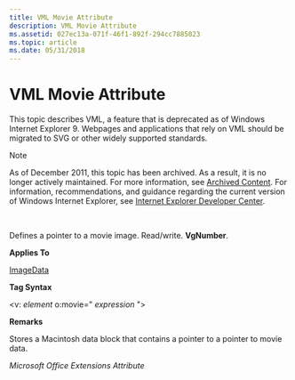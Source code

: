 ```yaml
---
title: VML Movie Attribute
description: VML Movie Attribute
ms.assetid: 027ec13a-071f-46f1-892f-294cc7885023
ms.topic: article
ms.date: 05/31/2018
---
```


# VML Movie Attribute

This topic describes VML, a feature that is deprecated as of Windows Internet Explorer 9. Webpages and applications that rely on VML should be migrated to SVG or other widely supported standards.

> [!Note]  
> As of December 2011, this topic has been archived. As a result, it is no longer actively maintained. For more information, see [Archived Content](https://docs.microsoft.com/previous-versions/windows/internet-explorer/ie-developer/). For information, recommendations, and guidance regarding the current version of Windows Internet Explorer, see [Internet Explorer Developer Center](https://msdn.microsoft.com/ie/).

 

Defines a pointer to a movie image. Read/write. **VgNumber**.

**Applies To**

[ImageData](msdn-online-vml-imagedata-element.md)

**Tag Syntax**

<v: *element* o:movie=" *expression* ">

**Remarks**

Stores a Macintosh data block that contains a pointer to a pointer to movie data.

*Microsoft Office Extensions Attribute*

 

 




